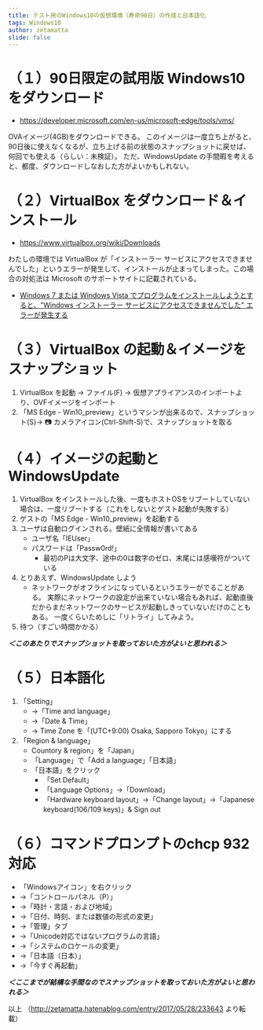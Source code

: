 ```yaml
---
title: テスト用のWindows10の仮想環境（寿命90日）の作成と日本語化
tags: Windows10
author: zetamatta
slide: false
---
```

（１）90日限定の試用版 Windows10 をダウンロード
===============================

* https://developer.microsoft.com/en-us/microsoft-edge/tools/vms/

OVAイメージ(4GB)をダウンロードできる。
このイメージは一度立ち上がると、90日後に使えなくなるが、立ち上げる前の状態のスナップショットに戻せば、何回でも使える（らしい：未検証）。
ただ、WindowsUpdate の手間暇を考えると、都度、ダウンロードしなおした方がよいかもしれない。

（２）VirtualBox をダウンロード＆インストール
============================

* https://www.virtualbox.org/wiki/Downloads

わたしの環境では VirtualBox が「インストーラー サービスにアクセスできませんでした」というエラーが発生して、インストールが止まってしまった。この場合の対処法は Microsoft のサポートサイトに記載されている。

* [Windows 7 または Windows Vista でプログラムをインストールしようとすると、"Windows インストーラー サービスにアクセスできませんでした" エラーが発生する](https://support.microsoft.com/ja-jp/help/2642495/-the-windows-installer-service-could-not-be-accessed-error-when-you-try-to-install-a-program-in-windows-7-or-windows-vista)

（３）VirtualBox の起動＆イメージをスナップショット
=============================

1. VirtualBox を起動 → ファイル(F) → 仮想アプライアンスのインポートより、OVFイメージをインポート
2. 「MS Edge - Win10_preview」というマシンが出来るので、スナップショット(S)→ 📷 カメラアイコン(Ctrl-Shift-S)で、スナップショットを取る

（４）イメージの起動と WindowsUpdate
========================

1. VirtualBox をインストールした後、一度もホストOSをリブートしていない場合は、一度リブートする（これをしないとゲスト起動が失敗する）
2. ゲストの「MS Edge - Win10_preview」を起動する
3. ユーザは自動ログインされる。壁紙に全情報が書いてある
    * ユーザ名「IEUser」
    * パスワードは「Passw0rd!」
        * 最初のPは大文字、途中の0は数字のゼロ、末尾には感嘆符がついている
4. とりあえず、WindowsUpdate しよう
     * ネットワークがオフラインになっているというエラーがでることがある。
    実際にネットワークの設定が出来ていない場合もあれば、起動直後だからまだネットワークのサービスが起動しきっていないだけのこともある。
    一度くらいためしに「リトライ」してみよう。
5. 待つ（すごい時間かかる）

***＜このあたりでスナップショットを取っておいた方がよいと思われる＞***

（５）日本語化
=========

1.  「Setting」
    * →「Time and language」
    * →「Date & Time」
    * → Time Zone を「(UTC+9:00) Osaka, Sapporo Tokyo」にする
2. 「Region & language」
    * Countory & region」を「Japan」
    * 「Language」で「Add a language」「日本語」
    * 「日本語」をクリック
        * 「Set Default」
        * 「Language Options」→「Download」
        * 「Hardware keyboard layout」→「Change layout」→「Japanese keyboard(106/109 keys)」& Sign out

（６）コマンドプロンプトのchcp 932 対応
=========================

* 「Windowsアイコン」を右クリック 
* →「コントロールパネル（P）」
* →「時計・言語・および地域」
* →「日付、時刻、または数値の形式の変更」
* →「管理」タブ
* →「Unicode対応ではないプログラムの言語」
* →「システムのロケールの変更」
* →「日本語（日本）」
* →「今すぐ再起動」

***＜ここまでが結構な手間なのでスナップショットを取っておいた方がよいと思われる＞***

以上 （http://zetamatta.hatenablog.com/entry/2017/05/28/233643 より転載）

